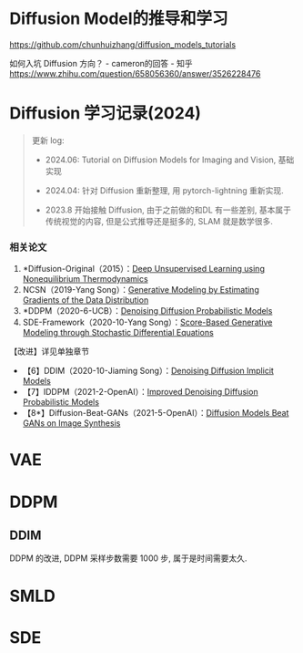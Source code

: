 # Diffusion Model的推导和学习

https://github.com/chunhuizhang/diffusion_models_tutorials

如何入坑 Diffusion 方向？ - cameron的回答 - 知乎
https://www.zhihu.com/question/658056360/answer/3526228476


# Diffusion 学习记录(2024)

> 更新 log: 
>
> - 2024.06: Tutorial on Diffusion Models for Imaging and Vision, 基础实现
>
> - 2024.04: 针对 Diffusion 重新整理, 用 pytorch-lightning 重新实现. 
>
> - 2023.8 开始接触 Diffusion, 由于之前做的和DL 有一些差别, 基本属于传统视觉的内容, 但是公式推导还是挺多的, SLAM 就是数学很多. 

### 相关论文

1. *Diffusion-Original（2015）：[Deep Unsupervised Learning using Nonequilibrium Thermodynamics](https://arxiv.org/pdf/1503.03585v8.pdf)
2. NCSN（2019-Yang Song）：[Generative Modeling by Estimating Gradients of the Data Distribution](https://arxiv.org/pdf/1907.05600v3.pdf)
3. *DDPM（2020-6-UCB）：[Denoising Diffusion Probabilistic Models](https://arxiv.org/pdf/2006.11239v2.pdf)
4. SDE-Framework（2020-10-Yang Song）：[Score-Based Generative Modeling through Stochastic Differential Equations](https://arxiv.org/pdf/2011.13456v2.pdf)

【改进】详见单独章节

- 【6】DDIM（2020-10-Jiaming Song）：[Denoising Diffusion Implicit Models](http://arxiv.org/pdf/2010.02502.pdf)
- 【7】IDDPM（2021-2-OpenAI）：[Improved Denoising Diffusion Probabilistic Models](https://arxiv.org/pdf/2102.09672.pdf)
- 【8*】Diffusion-Beat-GANs（2021-5-OpenAI）：[Diffusion Models Beat GANs on Image Synthesis](https://arxiv.org/pdf/2105.05233.pdf)

# VAE


# DDPM

## DDIM

DDPM 的改进, DDPM 采样步数需要 1000 步, 属于是时间需要太久. 

# SMLD

# SDE

